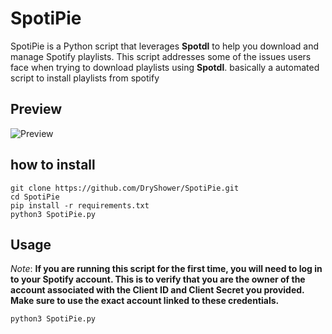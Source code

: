 # SpotiPie
SpotiPie is a Python script that leverages **__Spotdl__** to help you download and manage Spotify playlists. This script addresses some of the issues users face when trying to download playlists using __Spotdl__.
basically a automated script to install playlists from spotify
## Preview
![Preview](https://github.com/user-attachments/assets/d5c24851-fbd0-43d4-964f-98f702f3147a)

## how to install
```
git clone https://github.com/DryShower/SpotiPie.git
cd SpotiPie
pip install -r requirements.txt
python3 SpotiPie.py
```

## Usage
*Note*: **If you are running this script for the first time, you will need to log in to your Spotify account. This is to verify that you are the owner of the account associated with the Client ID and Client Secret you provided. Make sure to use the exact account linked to these credentials.**

```
python3 SpotiPie.py
```
